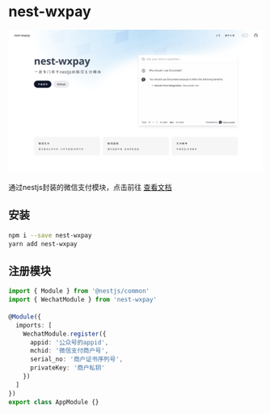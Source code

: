 # nest-wxpay

![alt text](image.png)

通过nestjs封装的微信支付模块，点击前往 [查看文档](https://cxladder.cn)

## 安装
```bash
npm i --save nest-wxpay
yarn add nest-wxpay
```

## 注册模块

```ts
import { Module } from '@nestjs/common'
import { WechatModule } from 'nest-wxpay'

@Module({
  imports: [
    WechatModule.register({
      appid: '公众号的appid',
      mchid: '微信支付商户号',
      serial_no: '商户证书序列号',
      privateKey: '商户私钥'
    })
  ]
})
export class AppModule {}
```
